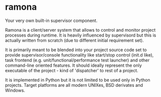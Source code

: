 ramona
======

Your very own built-in supervisor component.

Ramona is a client/server system that allows to control and monitor project processes during runtime.
It is heavily influenced by supervisord but this is actually written from scratch (due to different initial requirement set).

It is primarily meant to be blended into your project source code set to provide supervisor/console functionality like start/stop control (init.d like), task frontend (e.g. unit/functional/performance test launcher) and other command-line oriented features. It should ideally represent the only executable of the project - kind of 'dispatcher' to rest of a project.

It is implemented in Python but it is not limited to be used only in Python projects.
Target platforms are all modern UNIXes, BSD derivates and Windows.
